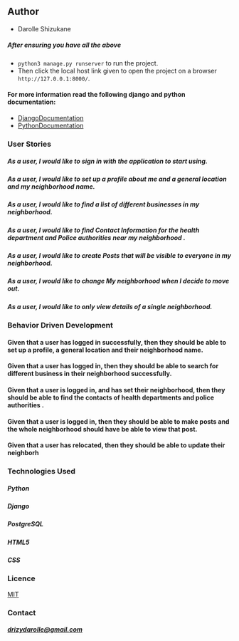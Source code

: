 ## Author
* Darolle Shizukane
##### After ensuring you have all the above
  - ```python3 manage.py runserver``` to run the project.
  - Then click the local host link given to open the project on a browser ```http://127.0.0.1:8000/```.


#### For more information read the following django and python documentation:
  - [DjangoDocumentation](https://docs.djangoproject.com/en/1.11/intro/install/)
  - [PythonDocumentation](https://www.python.org/doc/)


### User Stories
##### As a user, I would like to sign in with the application to start using.
##### As a user, I would like to set up a profile about me and a general location and my neighborhood name.
##### As a user, I would like to find a list of different businesses in my neighborhood.
##### As a user, I would like to find Contact Information for the health department and Police authorities near my neighborhood .
##### As a user, I would like to create Posts that will be visible to everyone in my neighborhood.
##### As a user, I would like to change My neighborhood when I decide to move out.
##### As a user, I would like to only view details of a single neighborhood.

### Behavior Driven Development
#### Given that a user has logged  in successfully, then they should be able to set up a profile, a general location and their neighborhood name.
#### Given that a user has logged in, then they should be able to search for different business in their neighborhood successfully.
#### Given that a user is logged in, and has set their neighborhood, then they should be able to find the contacts of health departments and police authorities .
#### Given that a user is logged in, then they should be able to make posts and the whole neighborhood should have be able to view that post.
#### Given that a user has relocated, then they should be able to update their neighborh


### Technologies Used
##### Python
##### Django
##### PostgreSQL
##### HTML5
##### CSS


### Licence
[MIT](LICENSE)


### Contact
##### drizydarolle@gmail.com